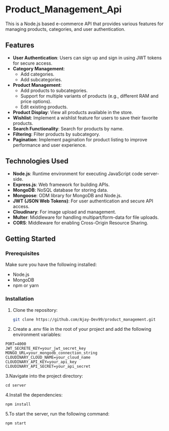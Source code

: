 ﻿# Product_Management_Api



This is a Node.js based e-commerce API that provides various features for managing products, categories, and user authentication.

## Features

- **User Authentication**: Users can sign up and sign in using JWT tokens for secure access.
- **Category Management**: 
  - Add categories.
  - Add subcategories.
- **Product Management**: 
  - Add products to subcategories.
  - Support for multiple variants of products (e.g., different RAM and price options).
  - Edit existing products.
- **Product Display**: View all products available in the store.
- **Wishlist**: Implement a wishlist feature for users to save their favorite products.
- **Search Functionality**: Search for products by name.
- **Filtering**: Filter products by subcategory.
- **Pagination**: Implement pagination for product listing to improve performance and user experience.

## Technologies Used

- **Node.js**: Runtime environment for executing JavaScript code server-side.
- **Express.js**: Web framework for building APIs.
- **MongoDB**: NoSQL database for storing data.
- **Mongoose**: ODM library for MongoDB and Node.js.
- **JWT (JSON Web Tokens)**: For user authentication and secure API access.
- **Cloudinary**: For image upload and management.
- **Multer**: Middleware for handling multipart/form-data for file uploads.
- **CORS**: Middleware for enabling Cross-Origin Resource Sharing.

## Getting Started

### Prerequisites

Make sure you have the following installed:

- Node.js
- MongoDB
- npm or yarn

### Installation

1. Clone the repository:

   ```bash
   git clone https://github.com/Ajay-Dev99/product_management.git
2. Create a .env file in the root of your project and add the following environment variables:
   
 ```
PORT=4000
JWT_SECRETE_KEY=your_jwt_secret_key
MONGO_URL=your_mongodb_connection_string
CLOUDINARY_CLOUD_NAME=your_cloud_name
CLOUDINARY_API_KEY=your_api_key
CLOUDINARY_API_SECRET=your_api_secret
```

3.Navigate into the project directory:
```
cd server

```
4.Install the dependencies:
```
npm install
```
5.To start the server, run the following command:
```
npm start
```
